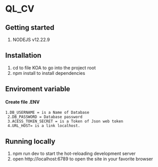 # QL_CV

## **Getting started**

1. NODEJS v12.22.9

## **Installation**

1. cd to file KOA to go into the project root
2. npm install to install dependencies

## Enviroment variable

#### Create file .ENV

    1.DB_USERNAME = is a Name of Database
     2.DB_PASSWORD = Database password
     3.ACESS_TOKEN_SECRET = is a Token of Json web token
     4.URL_HOST= is a link localhost.

## **Running locally**

1. npm run dev to start the hot-reloading development server
2. open http://localhost:6789 to open the site in your favorite browser
